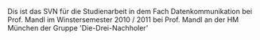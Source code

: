 Dis ist das SVN für die Studienarbeit in dem Fach Datenkommunikation bei Prof. Mandl im Winstersemester 2010 / 2011 bei Prof. Mandl an der HM München der Gruppe 'Die-Drei-Nachholer'